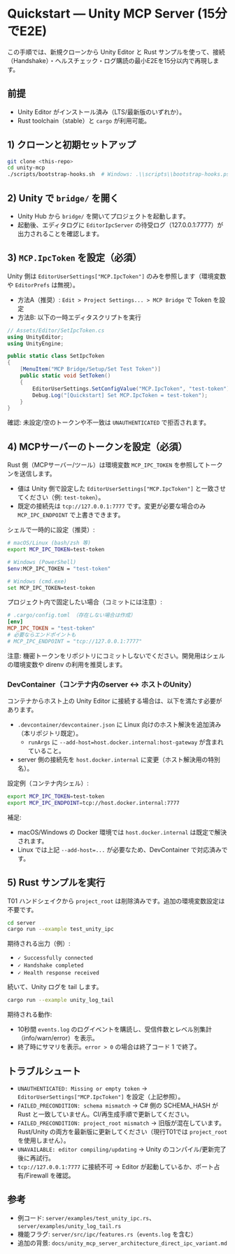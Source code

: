 # Quickstart — Unity MCP Server (15分でE2E)

この手順では、新規クローンから Unity Editor と Rust サンプルを使って、接続（Handshake）・ヘルスチェック・ログ購読の最小E2Eを15分以内で再現します。

## 前提
- Unity Editor がインストール済み（LTS/最新版のいずれか）。
- Rust toolchain（stable）と `cargo` が利用可能。

## 1) クローンと初期セットアップ

```sh
git clone <this-repo>
cd unity-mcp
./scripts/bootstrap-hooks.sh  # Windows: .\\scripts\\bootstrap-hooks.ps1
```

## 2) Unity で `bridge/` を開く
- Unity Hub から `bridge/` を開いてプロジェクトを起動します。
- 起動後、エディタログに `EditorIpcServer` の待受ログ（127.0.0.1:7777）が出力されることを確認します。

## 3) `MCP.IpcToken` を設定（必須）
Unity 側は `EditorUserSettings["MCP.IpcToken"]` のみを参照します（環境変数や `EditorPrefs` は無視）。

- 方法A（推奨）: `Edit > Project Settings... > MCP Bridge` で Token を設定
- 方法B: 以下の一時エディタスクリプトを実行

```csharp
// Assets/Editor/SetIpcToken.cs
using UnityEditor;
using UnityEngine;

public static class SetIpcToken
{
    [MenuItem("MCP Bridge/Setup/Set Test Token")]
    public static void SetToken()
    {
        EditorUserSettings.SetConfigValue("MCP.IpcToken", "test-token");
        Debug.Log("[Quickstart] Set MCP.IpcToken = test-token");
    }
}
```

確認: 未設定/空のトークンや不一致は `UNAUTHENTICATED` で拒否されます。

## 4) MCPサーバーのトークンを設定（必須）
Rust 側（MCPサーバー/ツール）は環境変数 `MCP_IPC_TOKEN` を参照してトークンを送信します。

- 値は Unity 側で設定した `EditorUserSettings["MCP.IpcToken"]` と一致させてください（例: `test-token`）。
- 既定の接続先は `tcp://127.0.0.1:7777` です。変更が必要な場合のみ `MCP_IPC_ENDPOINT` で上書きできます。

シェルで一時的に設定（推奨）:

```bash
# macOS/Linux (bash/zsh 等)
export MCP_IPC_TOKEN=test-token

# Windows (PowerShell)
$env:MCP_IPC_TOKEN = "test-token"

# Windows (cmd.exe)
set MCP_IPC_TOKEN=test-token
```

プロジェクト内で固定したい場合（コミットには注意）:

```toml
# .cargo/config.toml （存在しない場合は作成）
[env]
MCP_IPC_TOKEN = "test-token"
# 必要ならエンドポイントも
# MCP_IPC_ENDPOINT = "tcp://127.0.0.1:7777"
```

注意: 機密トークンをリポジトリにコミットしないでください。開発用はシェルの環境変数や direnv の利用を推奨します。

### DevContainer（コンテナ内のserver ↔ ホストのUnity）

コンテナからホスト上の Unity Editor に接続する場合は、以下を満たす必要があります。

- `.devcontainer/devcontainer.json` に Linux 向けのホスト解決を追加済み（本リポジトリ既定）。
  - `runArgs` に `--add-host=host.docker.internal:host-gateway` が含まれていること。
- server 側の接続先を `host.docker.internal` に変更（ホスト解決用の特別名）。

設定例（コンテナ内シェル）:

```bash
export MCP_IPC_TOKEN=test-token
export MCP_IPC_ENDPOINT=tcp://host.docker.internal:7777
```

補足:
- macOS/Windows の Docker 環境では `host.docker.internal` は既定で解決されます。
- Linux では上記 `--add-host=...` が必要なため、DevContainer で対応済みです。

## 5) Rust サンプルを実行

T01 ハンドシェイクから `project_root` は削除済みです。追加の環境変数設定は不要です。

```sh
cd server
cargo run --example test_unity_ipc
```

期待される出力（例）:
- `✓ Successfully connected`
- `✓ Handshake completed`
- `✓ Health response received`

続いて、Unity ログを tail します。

```sh
cargo run --example unity_log_tail
```

期待される動作:
- 10秒間 `events.log` のログイベントを購読し、受信件数とレベル別集計（info/warn/error）を表示。
- 終了時にサマリを表示。`error > 0` の場合は終了コード 1 で終了。

## トラブルシュート
- `UNAUTHENTICATED: Missing or empty token` → `EditorUserSettings["MCP.IpcToken"]` を設定（上記参照）。
- `FAILED_PRECONDITION: schema mismatch` → C# 側の SCHEMA_HASH が Rust と一致していません。CI/再生成手順で更新してください。
- `FAILED_PRECONDITION: project_root mismatch` → 旧版が混在しています。Rust/Unity の両方を最新版に更新してください（現行T01では `project_root` を使用しません）。
- `UNAVAILABLE: editor compiling/updating` → Unity のコンパイル/更新完了後に再試行。
- `tcp://127.0.0.1:7777` に接続不可 → Editor が起動しているか、ポート占有/Firewall を確認。

## 参考
- 例コード: `server/examples/test_unity_ipc.rs`、`server/examples/unity_log_tail.rs`
- 機能フラグ: `server/src/ipc/features.rs`（`events.log` を含む）
- 追加の背景: `docs/unity_mcp_server_architecture_direct_ipc_variant.md`
